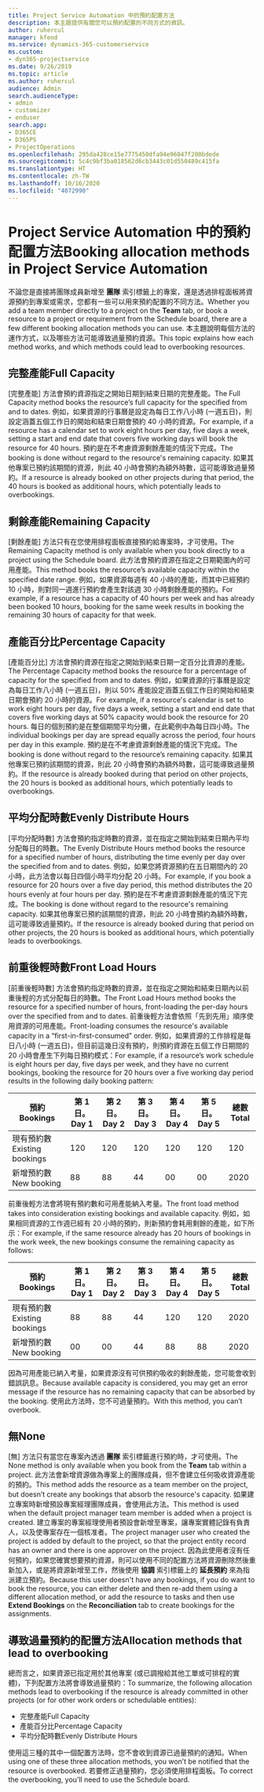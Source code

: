 ```yaml
---
title: Project Service Automation 中的預約配置方法
description: 本主題提供有關您可以預約配置的不同方式的資訊。
author: ruhercul
manager: kfend
ms.service: dynamics-365-customerservice
ms.custom:
- dyn365-projectservice
ms.date: 9/26/2019
ms.topic: article
ms.author: ruhercul
audience: Admin
search.audienceType:
- admin
- customizer
- enduser
search.app:
- D365CE
- D365PS
- ProjectOperations
ms.openlocfilehash: 295da428ce15e7775450dfa94e96047f200bdede
ms.sourcegitcommit: 5c4c9bf3ba018562d6cb3443c01d550489c415fa
ms.translationtype: HT
ms.contentlocale: zh-TW
ms.lasthandoff: 10/16/2020
ms.locfileid: "4072990"
---
```

# <a name="booking-allocation-methods-in-project-service-automation"></a><span data-ttu-id="c70b0-103">Project Service Automation 中的預約配置方法</span><span class="sxs-lookup"><span data-stu-id="c70b0-103">Booking allocation methods in Project Service Automation</span></span>

<span data-ttu-id="c70b0-104">不論您是直接將團隊成員新增至 **團隊** 索引標籤上的專案，還是透過排程面板將資源預約到專案或需求，您都有一些可以用來預約配置的不同方法。</span><span class="sxs-lookup"><span data-stu-id="c70b0-104">Whether you add a team member directly to a project on the **Team** tab, or book a resource to a project or requirement from the Schedule board, there are a few different booking allocation methods you can use.</span></span> <span data-ttu-id="c70b0-105">本主題說明每個方法的運作方式，以及哪些方法可能導致過量預約資源。</span><span class="sxs-lookup"><span data-stu-id="c70b0-105">This topic explains how each method works, and which methods could lead to overbooking resources.</span></span>

## <a name="full-capacity"></a><span data-ttu-id="c70b0-106">完整產能</span><span class="sxs-lookup"><span data-stu-id="c70b0-106">Full Capacity</span></span> 
<span data-ttu-id="c70b0-107">[完整產能] 方法會預約資源指定之開始日期到結束日期的完整產能。</span><span class="sxs-lookup"><span data-stu-id="c70b0-107">The Full Capacity method books the resource’s full capacity for the specified from and to dates.</span></span> <span data-ttu-id="c70b0-108">例如，如果資源的行事曆是設定為每日工作八小時 (一週五日)，則設定涵蓋五個工作日的開始和結束日期會預約 40 小時的資源。</span><span class="sxs-lookup"><span data-stu-id="c70b0-108">For example, if a resource has a calendar set to work eight hours per day, five days a week, setting a start and end date that covers five working days will book the resource for 40 hours.</span></span> <span data-ttu-id="c70b0-109">預約是在不考慮資源剩餘產能的情況下完成。</span><span class="sxs-lookup"><span data-stu-id="c70b0-109">The booking is done without regard to the resource's remaining capacity.</span></span> <span data-ttu-id="c70b0-110">如果其他專案已預約該期間的資源，則此 40 小時會預約為額外時數，這可能導致過量預約。</span><span class="sxs-lookup"><span data-stu-id="c70b0-110">If a resource is already booked on other projects during that period, the 40 hours is booked as additional hours, which potentially leads to overbookings.</span></span>

## <a name="remaining-capacity"></a><span data-ttu-id="c70b0-111">剩餘產能</span><span class="sxs-lookup"><span data-stu-id="c70b0-111">Remaining Capacity</span></span>
<span data-ttu-id="c70b0-112">[剩餘產能] 方法只有在您使用排程面板直接預約給專案時，才可使用。</span><span class="sxs-lookup"><span data-stu-id="c70b0-112">The Remaining Capacity method is only available when you book directly to a project using the Schedule board.</span></span> <span data-ttu-id="c70b0-113">此方法會預約資源在指定之日期範圍內的可用產能。</span><span class="sxs-lookup"><span data-stu-id="c70b0-113">This method books the resource’s available capacity within the specified date range.</span></span> <span data-ttu-id="c70b0-114">例如，如果資源每週有 40 小時的產能，而其中已經預約 10 小時，則對同一週進行預約會產生對該週 30 小時剩餘產能的預約。</span><span class="sxs-lookup"><span data-stu-id="c70b0-114">For example, if a resource has a capacity of 40 hours per week and has already been booked 10 hours, booking for the same week results in booking the remaining 30 hours of capacity for that week.</span></span>

## <a name="percentage-capacity"></a><span data-ttu-id="c70b0-115">產能百分比</span><span class="sxs-lookup"><span data-stu-id="c70b0-115">Percentage Capacity</span></span>
<span data-ttu-id="c70b0-116">[產能百分比] 方法會預約資源在指定之開始到結束日期一定百分比資源的產能。</span><span class="sxs-lookup"><span data-stu-id="c70b0-116">The Percentage Capacity method books the resource for a percentage of capacity for the specified from and to dates.</span></span> <span data-ttu-id="c70b0-117">例如，如果資源的行事曆是設定為每日工作八小時 (一週五日)，則以 50% 產能設定涵蓋五個工作日的開始和結束日期會預約 20 小時的資源。</span><span class="sxs-lookup"><span data-stu-id="c70b0-117">For example, if a resource's calendar is set to work eight hours per day, five days a week, setting a start and end date that covers five working days at 50% capacity would book the resource for 20 hours.</span></span> <span data-ttu-id="c70b0-118">每日的個別預約是在整個期間平均分攤，在此範例中為每日四小時。</span><span class="sxs-lookup"><span data-stu-id="c70b0-118">The individual bookings per day are spread equally across the period, four hours per day in this example.</span></span> <span data-ttu-id="c70b0-119">預約是在不考慮資源剩餘產能的情況下完成。</span><span class="sxs-lookup"><span data-stu-id="c70b0-119">The booking is done without regard to the resource’s remaining capacity.</span></span> <span data-ttu-id="c70b0-120">如果其他專案已預約該期間的資源，則此 20 小時會預約為額外時數，這可能導致過量預約。</span><span class="sxs-lookup"><span data-stu-id="c70b0-120">If the resource is already booked during that period on other projects, the 20 hours is booked as additional hours, which potentially leads to overbookings.</span></span>

## <a name="evenly-distribute-hours"></a><span data-ttu-id="c70b0-121">平均分配時數</span><span class="sxs-lookup"><span data-stu-id="c70b0-121">Evenly Distribute Hours</span></span>
<span data-ttu-id="c70b0-122">[平均分配時數] 方法會預約指定時數的資源，並在指定之開始到結束日期內平均分配每日的時數。</span><span class="sxs-lookup"><span data-stu-id="c70b0-122">The Evenly Distribute Hours method books the resource for a specified number of hours, distributing the time evenly per day over the specified from and to dates.</span></span> <span data-ttu-id="c70b0-123">例如，如果您將資源預約在五日期間內的 20 小時，此方法會以每日四個小時平均分配 20 小時。</span><span class="sxs-lookup"><span data-stu-id="c70b0-123">For example, if you book a resource for 20 hours over a five day period, this method distributes the 20 hours evenly at four hours per day.</span></span> <span data-ttu-id="c70b0-124">預約是在不考慮資源剩餘產能的情況下完成。</span><span class="sxs-lookup"><span data-stu-id="c70b0-124">The booking is done without regard to the resource's remaining capacity.</span></span> <span data-ttu-id="c70b0-125">如果其他專案已預約該期間的資源，則此 20 小時會預約為額外時數，這可能導致過量預約。</span><span class="sxs-lookup"><span data-stu-id="c70b0-125">If the resource is already booked during that period on other projects, the 20 hours is booked as additional hours, which potentially leads to overbookings.</span></span>

## <a name="front-load-hours"></a><span data-ttu-id="c70b0-126">前重後輕時數</span><span class="sxs-lookup"><span data-stu-id="c70b0-126">Front Load Hours</span></span>
<span data-ttu-id="c70b0-127">[前重後輕時數] 方法會預約指定時數的資源，並在指定之開始和結束日期內以前重後輕的方式分配每日的時數。</span><span class="sxs-lookup"><span data-stu-id="c70b0-127">The Front Load Hours method books the resource for a specified number of hours, front-loading the per-day hours over the specified from and to dates.</span></span> <span data-ttu-id="c70b0-128">前重後輕方法會依照「先到先用」順序使用資源的可用產能。</span><span class="sxs-lookup"><span data-stu-id="c70b0-128">Front-loading consumes the resource's available capacity in a “first-in-first-consumed” order.</span></span> <span data-ttu-id="c70b0-129">例如，如果資源的工作排程是每日八小時 (一週五日)，但目前這幾日沒有預約，則預約資源在五個工作日期間的 20 小時會產生下列每日預約模式：</span><span class="sxs-lookup"><span data-stu-id="c70b0-129">For example, if a resource’s work schedule is eight hours per day, five days per week, and they have no current bookings, booking the resource for 20 hours over a five working day period results in the following daily booking pattern:</span></span> 

|         <span data-ttu-id="c70b0-130">預約</span><span class="sxs-lookup"><span data-stu-id="c70b0-130">Bookings</span></span>          |    <span data-ttu-id="c70b0-131">第 1 日。</span><span class="sxs-lookup"><span data-stu-id="c70b0-131">Day 1</span></span>    |    <span data-ttu-id="c70b0-132">第 2 日。</span><span class="sxs-lookup"><span data-stu-id="c70b0-132">Day 2</span></span>    |    <span data-ttu-id="c70b0-133">第 3 日。</span><span class="sxs-lookup"><span data-stu-id="c70b0-133">Day 3</span></span>    |    <span data-ttu-id="c70b0-134">第 4 日。</span><span class="sxs-lookup"><span data-stu-id="c70b0-134">Day 4</span></span>    |    <span data-ttu-id="c70b0-135">第 5 日。</span><span class="sxs-lookup"><span data-stu-id="c70b0-135">Day 5</span></span>    |    <span data-ttu-id="c70b0-136">總數</span><span class="sxs-lookup"><span data-stu-id="c70b0-136">Total</span></span>    |
|---------------------------|-------------|-------------|-------------|-------------|-------------|-------------|
|    <span data-ttu-id="c70b0-137">現有預約數</span><span class="sxs-lookup"><span data-stu-id="c70b0-137">Existing   bookings</span></span>    |    <span data-ttu-id="c70b0-138">12</span><span class="sxs-lookup"><span data-stu-id="c70b0-138">0</span></span>        |    <span data-ttu-id="c70b0-139">12</span><span class="sxs-lookup"><span data-stu-id="c70b0-139">0</span></span>        |    <span data-ttu-id="c70b0-140">12</span><span class="sxs-lookup"><span data-stu-id="c70b0-140">0</span></span>        |    <span data-ttu-id="c70b0-141">12</span><span class="sxs-lookup"><span data-stu-id="c70b0-141">0</span></span>        |    <span data-ttu-id="c70b0-142">12</span><span class="sxs-lookup"><span data-stu-id="c70b0-142">0</span></span>        |    <span data-ttu-id="c70b0-143">12</span><span class="sxs-lookup"><span data-stu-id="c70b0-143">0</span></span>        |
|    <span data-ttu-id="c70b0-144">新增預約數</span><span class="sxs-lookup"><span data-stu-id="c70b0-144">New   booking</span></span>          |    <span data-ttu-id="c70b0-145">8</span><span class="sxs-lookup"><span data-stu-id="c70b0-145">8</span></span>        |    <span data-ttu-id="c70b0-146">8</span><span class="sxs-lookup"><span data-stu-id="c70b0-146">8</span></span>        |    <span data-ttu-id="c70b0-147">4</span><span class="sxs-lookup"><span data-stu-id="c70b0-147">4</span></span>        |    <span data-ttu-id="c70b0-148">0</span><span class="sxs-lookup"><span data-stu-id="c70b0-148">0</span></span>        |    <span data-ttu-id="c70b0-149">0</span><span class="sxs-lookup"><span data-stu-id="c70b0-149">0</span></span>        |    <span data-ttu-id="c70b0-150">20</span><span class="sxs-lookup"><span data-stu-id="c70b0-150">20</span></span>       |

<span data-ttu-id="c70b0-151">前重後輕方法會將現有預約數和可用產能納入考量。</span><span class="sxs-lookup"><span data-stu-id="c70b0-151">The front load method takes into consideration existing bookings and available capacity.</span></span> <span data-ttu-id="c70b0-152">例如，如果相同資源的工作週已經有 20 小時的預約，則新預約會耗用剩餘的產能，如下所示：</span><span class="sxs-lookup"><span data-stu-id="c70b0-152">For example, if the same resource already has 20 hours of bookings in the work week, the new bookings consume the remaining capacity as follows:</span></span>

|   <span data-ttu-id="c70b0-153">預約</span><span class="sxs-lookup"><span data-stu-id="c70b0-153">Bookings</span></span>          | <span data-ttu-id="c70b0-154">第 1 日。</span><span class="sxs-lookup"><span data-stu-id="c70b0-154">Day 1</span></span> | <span data-ttu-id="c70b0-155">第 2 日。</span><span class="sxs-lookup"><span data-stu-id="c70b0-155">Day 2</span></span> | <span data-ttu-id="c70b0-156">第 3 日。</span><span class="sxs-lookup"><span data-stu-id="c70b0-156">Day 3</span></span> | <span data-ttu-id="c70b0-157">第 4 日。</span><span class="sxs-lookup"><span data-stu-id="c70b0-157">Day 4</span></span> | <span data-ttu-id="c70b0-158">第 5 日。</span><span class="sxs-lookup"><span data-stu-id="c70b0-158">Day 5</span></span> | <span data-ttu-id="c70b0-159">總數</span><span class="sxs-lookup"><span data-stu-id="c70b0-159">Total</span></span> |
|---------------------|-------|-------|-------|-------|-------|-------|
| <span data-ttu-id="c70b0-160">現有預約數</span><span class="sxs-lookup"><span data-stu-id="c70b0-160">Existing   bookings</span></span> | <span data-ttu-id="c70b0-161">8</span><span class="sxs-lookup"><span data-stu-id="c70b0-161">8</span></span>     | <span data-ttu-id="c70b0-162">8</span><span class="sxs-lookup"><span data-stu-id="c70b0-162">8</span></span>     | <span data-ttu-id="c70b0-163">4</span><span class="sxs-lookup"><span data-stu-id="c70b0-163">4</span></span>     | <span data-ttu-id="c70b0-164">12</span><span class="sxs-lookup"><span data-stu-id="c70b0-164">0</span></span>     | <span data-ttu-id="c70b0-165">12</span><span class="sxs-lookup"><span data-stu-id="c70b0-165">0</span></span>     | <span data-ttu-id="c70b0-166">20</span><span class="sxs-lookup"><span data-stu-id="c70b0-166">20</span></span>    |
| <span data-ttu-id="c70b0-167">新增預約數</span><span class="sxs-lookup"><span data-stu-id="c70b0-167">New   booking</span></span>       | <span data-ttu-id="c70b0-168">0</span><span class="sxs-lookup"><span data-stu-id="c70b0-168">0</span></span>     | <span data-ttu-id="c70b0-169">0</span><span class="sxs-lookup"><span data-stu-id="c70b0-169">0</span></span>     | <span data-ttu-id="c70b0-170">4</span><span class="sxs-lookup"><span data-stu-id="c70b0-170">4</span></span>     | <span data-ttu-id="c70b0-171">8</span><span class="sxs-lookup"><span data-stu-id="c70b0-171">8</span></span>     | <span data-ttu-id="c70b0-172">8</span><span class="sxs-lookup"><span data-stu-id="c70b0-172">8</span></span>     | <span data-ttu-id="c70b0-173">20</span><span class="sxs-lookup"><span data-stu-id="c70b0-173">20</span></span>    |

<span data-ttu-id="c70b0-174">因為可用產能已納入考量，如果資源沒有可供預約吸收的剩餘產能，您可能會收到錯誤訊息。</span><span class="sxs-lookup"><span data-stu-id="c70b0-174">Because available capacity is considered, you may get an error message if the resource has no remaining capacity that can be absorbed by the booking.</span></span> <span data-ttu-id="c70b0-175">使用此方法時，您不可過量預約。</span><span class="sxs-lookup"><span data-stu-id="c70b0-175">With this method, you can’t overbook.</span></span>

## <a name="none"></a><span data-ttu-id="c70b0-176">無</span><span class="sxs-lookup"><span data-stu-id="c70b0-176">None</span></span>
<span data-ttu-id="c70b0-177">[無] 方法只有當您在專案內透過 **團隊** 索引標籤進行預約時，才可使用。</span><span class="sxs-lookup"><span data-stu-id="c70b0-177">The None method is only available when you book from the **Team** tab within a project.</span></span> <span data-ttu-id="c70b0-178">此方法會新增資源做為專案上的團隊成員，但不會建立任何吸收資源產能的預約。</span><span class="sxs-lookup"><span data-stu-id="c70b0-178">This method adds the resource as a team member on the project, but doesn’t create any bookings that absorb the resource's capacity.</span></span> <span data-ttu-id="c70b0-179">如果建立專案時新增預設專案經理團隊成員，會使用此方法。</span><span class="sxs-lookup"><span data-stu-id="c70b0-179">This method is used when the default project manager team member is added when a project is created.</span></span> <span data-ttu-id="c70b0-180">建立專案的專案經理使用者預設會新增至專案，讓專案實體記錄有負責人，以及使專案存在一個核准者。</span><span class="sxs-lookup"><span data-stu-id="c70b0-180">The project manager user who created the project is added by default to the project, so that the project entity record has an owner and there is one approver on the project.</span></span> <span data-ttu-id="c70b0-181">因為此使用者沒有任何預約，如果您確實想要預約資源，則可以使用不同的配置方法將資源刪除然後重新加入，或是將資源新增至工作，然後使用 **協調** 索引標籤上的 **延長預約** 來為指派建立預約。</span><span class="sxs-lookup"><span data-stu-id="c70b0-181">Because this user doesn't have any bookings, if you do want to book the resource, you can either delete and then re-add them using a different allocation method, or add the resource to tasks and then use **Extend Bookings** on the **Reconciliation** tab to create bookings for the assignments.</span></span>

## <a name="allocation-methods-that-lead-to-overbooking"></a><span data-ttu-id="c70b0-182">導致過量預約的配置方法</span><span class="sxs-lookup"><span data-stu-id="c70b0-182">Allocation methods that lead to overbooking</span></span>
<span data-ttu-id="c70b0-183">總而言之，如果資源已指定用於其他專案 (或已調撥給其他工單或可排程的實體)，下列配置方法將會導致過量預約：</span><span class="sxs-lookup"><span data-stu-id="c70b0-183">To summarize, the following allocation methods lead to overbooking if the resource is already committed in other projects (or for other work orders or schedulable entities):</span></span>

- <span data-ttu-id="c70b0-184">完整產能</span><span class="sxs-lookup"><span data-stu-id="c70b0-184">Full Capacity</span></span>
- <span data-ttu-id="c70b0-185">產能百分比</span><span class="sxs-lookup"><span data-stu-id="c70b0-185">Percentage Capacity</span></span>
- <span data-ttu-id="c70b0-186">平均分配時數</span><span class="sxs-lookup"><span data-stu-id="c70b0-186">Evenly Distribute Hours</span></span>

<span data-ttu-id="c70b0-187">使用這三種的其中一個配置方法時，您不會收到資源已過量預約的通知。</span><span class="sxs-lookup"><span data-stu-id="c70b0-187">When using one of these three allocation methods, you won’t be notified that the resource is overbooked.</span></span> <span data-ttu-id="c70b0-188">若要修正過量預約，您必須使用排程面板。</span><span class="sxs-lookup"><span data-stu-id="c70b0-188">To correct the overbooking, you’ll need to use the Schedule board.</span></span>
